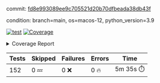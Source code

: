commit: [fd8e993089ee9c705521d20b70dfbeada38db43f](https://github.com/rcmdnk/homebrew-file/tree/fd8e993089ee9c705521d20b70dfbeada38db43f)

condition: branch=main, os=macos-12, python_version=3.9

[![test](https://github.com/rcmdnk/homebrew-file/actions/workflows/test.yml/badge.svg)](https://github.com/rcmdnk/homebrew-file/actions/runs/6927042555)
<a href="https://github.com/rcmdnk/homebrew-file/blob/fd8e993089ee9c705521d20b70dfbeada38db43f/README.md"><img alt="Coverage" src="https://img.shields.io/badge/Coverage-54%25-orange.svg" /></a><details><summary>Coverage Report </summary><table><tr><th>File</th><th>Stmts</th><th>Miss</th><th>Cover</th><th>Missing</th></tr><tbody><tr><td colspan="5"><b>bin</b></td></tr><tr><td>&nbsp; &nbsp;<a href="https://github.com/rcmdnk/homebrew-file/blob/fd8e993089ee9c705521d20b70dfbeada38db43f/bin/brew-file">brew-file</a></td><td>1902</td><td>880</td><td>54%</td><td><a href="https://github.com/rcmdnk/homebrew-file/blob/fd8e993089ee9c705521d20b70dfbeada38db43f/bin/brew-file#L54-L69">54&ndash;69</a>, <a href="https://github.com/rcmdnk/homebrew-file/blob/fd8e993089ee9c705521d20b70dfbeada38db43f/bin/brew-file#L74-L76">74&ndash;76</a>, <a href="https://github.com/rcmdnk/homebrew-file/blob/fd8e993089ee9c705521d20b70dfbeada38db43f/bin/brew-file#L165">165</a>, <a href="https://github.com/rcmdnk/homebrew-file/blob/fd8e993089ee9c705521d20b70dfbeada38db43f/bin/brew-file#L169-L182">169&ndash;182</a>, <a href="https://github.com/rcmdnk/homebrew-file/blob/fd8e993089ee9c705521d20b70dfbeada38db43f/bin/brew-file#L206">206</a>, <a href="https://github.com/rcmdnk/homebrew-file/blob/fd8e993089ee9c705521d20b70dfbeada38db43f/bin/brew-file#L299">299</a>, <a href="https://github.com/rcmdnk/homebrew-file/blob/fd8e993089ee9c705521d20b70dfbeada38db43f/bin/brew-file#L318">318</a>, <a href="https://github.com/rcmdnk/homebrew-file/blob/fd8e993089ee9c705521d20b70dfbeada38db43f/bin/brew-file#L392">392</a>, <a href="https://github.com/rcmdnk/homebrew-file/blob/fd8e993089ee9c705521d20b70dfbeada38db43f/bin/brew-file#L395-L398">395&ndash;398</a>, <a href="https://github.com/rcmdnk/homebrew-file/blob/fd8e993089ee9c705521d20b70dfbeada38db43f/bin/brew-file#L412-L417">412&ndash;417</a>, <a href="https://github.com/rcmdnk/homebrew-file/blob/fd8e993089ee9c705521d20b70dfbeada38db43f/bin/brew-file#L455-L460">455&ndash;460</a>, <a href="https://github.com/rcmdnk/homebrew-file/blob/fd8e993089ee9c705521d20b70dfbeada38db43f/bin/brew-file#L472">472</a>, <a href="https://github.com/rcmdnk/homebrew-file/blob/fd8e993089ee9c705521d20b70dfbeada38db43f/bin/brew-file#L475">475</a>, <a href="https://github.com/rcmdnk/homebrew-file/blob/fd8e993089ee9c705521d20b70dfbeada38db43f/bin/brew-file#L680">680</a>, <a href="https://github.com/rcmdnk/homebrew-file/blob/fd8e993089ee9c705521d20b70dfbeada38db43f/bin/brew-file#L682">682</a>, <a href="https://github.com/rcmdnk/homebrew-file/blob/fd8e993089ee9c705521d20b70dfbeada38db43f/bin/brew-file#L684">684</a>, <a href="https://github.com/rcmdnk/homebrew-file/blob/fd8e993089ee9c705521d20b70dfbeada38db43f/bin/brew-file#L701-L705">701&ndash;705</a>, <a href="https://github.com/rcmdnk/homebrew-file/blob/fd8e993089ee9c705521d20b70dfbeada38db43f/bin/brew-file#L718-L723">718&ndash;723</a>, <a href="https://github.com/rcmdnk/homebrew-file/blob/fd8e993089ee9c705521d20b70dfbeada38db43f/bin/brew-file#L733">733</a>, <a href="https://github.com/rcmdnk/homebrew-file/blob/fd8e993089ee9c705521d20b70dfbeada38db43f/bin/brew-file#L749">749</a>, <a href="https://github.com/rcmdnk/homebrew-file/blob/fd8e993089ee9c705521d20b70dfbeada38db43f/bin/brew-file#L753-L757">753&ndash;757</a>, <a href="https://github.com/rcmdnk/homebrew-file/blob/fd8e993089ee9c705521d20b70dfbeada38db43f/bin/brew-file#L775-L789">775&ndash;789</a>, <a href="https://github.com/rcmdnk/homebrew-file/blob/fd8e993089ee9c705521d20b70dfbeada38db43f/bin/brew-file#L882-L897">882&ndash;897</a>, <a href="https://github.com/rcmdnk/homebrew-file/blob/fd8e993089ee9c705521d20b70dfbeada38db43f/bin/brew-file#L925">925</a>, <a href="https://github.com/rcmdnk/homebrew-file/blob/fd8e993089ee9c705521d20b70dfbeada38db43f/bin/brew-file#L936-L937">936&ndash;937</a>, <a href="https://github.com/rcmdnk/homebrew-file/blob/fd8e993089ee9c705521d20b70dfbeada38db43f/bin/brew-file#L945">945</a>, <a href="https://github.com/rcmdnk/homebrew-file/blob/fd8e993089ee9c705521d20b70dfbeada38db43f/bin/brew-file#L958-L963">958&ndash;963</a>, <a href="https://github.com/rcmdnk/homebrew-file/blob/fd8e993089ee9c705521d20b70dfbeada38db43f/bin/brew-file#L967-L969">967&ndash;969</a>, <a href="https://github.com/rcmdnk/homebrew-file/blob/fd8e993089ee9c705521d20b70dfbeada38db43f/bin/brew-file#L973-L976">973&ndash;976</a>, <a href="https://github.com/rcmdnk/homebrew-file/blob/fd8e993089ee9c705521d20b70dfbeada38db43f/bin/brew-file#L1069-L1071">1069&ndash;1071</a>, <a href="https://github.com/rcmdnk/homebrew-file/blob/fd8e993089ee9c705521d20b70dfbeada38db43f/bin/brew-file#L1074">1074</a>, <a href="https://github.com/rcmdnk/homebrew-file/blob/fd8e993089ee9c705521d20b70dfbeada38db43f/bin/brew-file#L1080">1080</a>, <a href="https://github.com/rcmdnk/homebrew-file/blob/fd8e993089ee9c705521d20b70dfbeada38db43f/bin/brew-file#L1100-L1103">1100&ndash;1103</a>, <a href="https://github.com/rcmdnk/homebrew-file/blob/fd8e993089ee9c705521d20b70dfbeada38db43f/bin/brew-file#L1165">1165</a>, <a href="https://github.com/rcmdnk/homebrew-file/blob/fd8e993089ee9c705521d20b70dfbeada38db43f/bin/brew-file#L1194">1194</a>, <a href="https://github.com/rcmdnk/homebrew-file/blob/fd8e993089ee9c705521d20b70dfbeada38db43f/bin/brew-file#L1227">1227</a>, <a href="https://github.com/rcmdnk/homebrew-file/blob/fd8e993089ee9c705521d20b70dfbeada38db43f/bin/brew-file#L1230">1230</a>, <a href="https://github.com/rcmdnk/homebrew-file/blob/fd8e993089ee9c705521d20b70dfbeada38db43f/bin/brew-file#L1242">1242</a>, <a href="https://github.com/rcmdnk/homebrew-file/blob/fd8e993089ee9c705521d20b70dfbeada38db43f/bin/brew-file#L1244">1244</a>, <a href="https://github.com/rcmdnk/homebrew-file/blob/fd8e993089ee9c705521d20b70dfbeada38db43f/bin/brew-file#L1275">1275</a>, <a href="https://github.com/rcmdnk/homebrew-file/blob/fd8e993089ee9c705521d20b70dfbeada38db43f/bin/brew-file#L1279">1279</a>, <a href="https://github.com/rcmdnk/homebrew-file/blob/fd8e993089ee9c705521d20b70dfbeada38db43f/bin/brew-file#L1283-L1286">1283&ndash;1286</a>, <a href="https://github.com/rcmdnk/homebrew-file/blob/fd8e993089ee9c705521d20b70dfbeada38db43f/bin/brew-file#L1288-L1291">1288&ndash;1291</a>, <a href="https://github.com/rcmdnk/homebrew-file/blob/fd8e993089ee9c705521d20b70dfbeada38db43f/bin/brew-file#L1320-L1334">1320&ndash;1334</a>, <a href="https://github.com/rcmdnk/homebrew-file/blob/fd8e993089ee9c705521d20b70dfbeada38db43f/bin/brew-file#L1339-L1342">1339&ndash;1342</a>, <a href="https://github.com/rcmdnk/homebrew-file/blob/fd8e993089ee9c705521d20b70dfbeada38db43f/bin/brew-file#L1345-L1351">1345&ndash;1351</a>, <a href="https://github.com/rcmdnk/homebrew-file/blob/fd8e993089ee9c705521d20b70dfbeada38db43f/bin/brew-file#L1356">1356</a>, <a href="https://github.com/rcmdnk/homebrew-file/blob/fd8e993089ee9c705521d20b70dfbeada38db43f/bin/brew-file#L1364">1364</a>, <a href="https://github.com/rcmdnk/homebrew-file/blob/fd8e993089ee9c705521d20b70dfbeada38db43f/bin/brew-file#L1370-L1375">1370&ndash;1375</a>, <a href="https://github.com/rcmdnk/homebrew-file/blob/fd8e993089ee9c705521d20b70dfbeada38db43f/bin/brew-file#L1386-L1408">1386&ndash;1408</a>, <a href="https://github.com/rcmdnk/homebrew-file/blob/fd8e993089ee9c705521d20b70dfbeada38db43f/bin/brew-file#L1436">1436</a>, <a href="https://github.com/rcmdnk/homebrew-file/blob/fd8e993089ee9c705521d20b70dfbeada38db43f/bin/brew-file#L1452-L1459">1452&ndash;1459</a>, <a href="https://github.com/rcmdnk/homebrew-file/blob/fd8e993089ee9c705521d20b70dfbeada38db43f/bin/brew-file#L1464-L1480">1464&ndash;1480</a>, <a href="https://github.com/rcmdnk/homebrew-file/blob/fd8e993089ee9c705521d20b70dfbeada38db43f/bin/brew-file#L1485-L1489">1485&ndash;1489</a>, <a href="https://github.com/rcmdnk/homebrew-file/blob/fd8e993089ee9c705521d20b70dfbeada38db43f/bin/brew-file#L1503-L1550">1503&ndash;1550</a>, <a href="https://github.com/rcmdnk/homebrew-file/blob/fd8e993089ee9c705521d20b70dfbeada38db43f/bin/brew-file#L1553-L1584">1553&ndash;1584</a>, <a href="https://github.com/rcmdnk/homebrew-file/blob/fd8e993089ee9c705521d20b70dfbeada38db43f/bin/brew-file#L1589-L1623">1589&ndash;1623</a>, <a href="https://github.com/rcmdnk/homebrew-file/blob/fd8e993089ee9c705521d20b70dfbeada38db43f/bin/brew-file#L1628-L1709">1628&ndash;1709</a>, <a href="https://github.com/rcmdnk/homebrew-file/blob/fd8e993089ee9c705521d20b70dfbeada38db43f/bin/brew-file#L1712-L1721">1712&ndash;1721</a>, <a href="https://github.com/rcmdnk/homebrew-file/blob/fd8e993089ee9c705521d20b70dfbeada38db43f/bin/brew-file#L1734">1734</a>, <a href="https://github.com/rcmdnk/homebrew-file/blob/fd8e993089ee9c705521d20b70dfbeada38db43f/bin/brew-file#L1739">1739</a>, <a href="https://github.com/rcmdnk/homebrew-file/blob/fd8e993089ee9c705521d20b70dfbeada38db43f/bin/brew-file#L1744-L1783">1744&ndash;1783</a>, <a href="https://github.com/rcmdnk/homebrew-file/blob/fd8e993089ee9c705521d20b70dfbeada38db43f/bin/brew-file#L1787-L1896">1787&ndash;1896</a>, <a href="https://github.com/rcmdnk/homebrew-file/blob/fd8e993089ee9c705521d20b70dfbeada38db43f/bin/brew-file#L1906-L1918">1906&ndash;1918</a>, <a href="https://github.com/rcmdnk/homebrew-file/blob/fd8e993089ee9c705521d20b70dfbeada38db43f/bin/brew-file#L1922">1922</a>, <a href="https://github.com/rcmdnk/homebrew-file/blob/fd8e993089ee9c705521d20b70dfbeada38db43f/bin/brew-file#L1931-L2011">1931&ndash;2011</a>, <a href="https://github.com/rcmdnk/homebrew-file/blob/fd8e993089ee9c705521d20b70dfbeada38db43f/bin/brew-file#L2019-L2064">2019&ndash;2064</a>, <a href="https://github.com/rcmdnk/homebrew-file/blob/fd8e993089ee9c705521d20b70dfbeada38db43f/bin/brew-file#L2067-L2074">2067&ndash;2074</a>, <a href="https://github.com/rcmdnk/homebrew-file/blob/fd8e993089ee9c705521d20b70dfbeada38db43f/bin/brew-file#L2078-L2079">2078&ndash;2079</a>, <a href="https://github.com/rcmdnk/homebrew-file/blob/fd8e993089ee9c705521d20b70dfbeada38db43f/bin/brew-file#L2084-L2128">2084&ndash;2128</a>, <a href="https://github.com/rcmdnk/homebrew-file/blob/fd8e993089ee9c705521d20b70dfbeada38db43f/bin/brew-file#L2137-L2173">2137&ndash;2173</a>, <a href="https://github.com/rcmdnk/homebrew-file/blob/fd8e993089ee9c705521d20b70dfbeada38db43f/bin/brew-file#L2176-L2182">2176&ndash;2182</a>, <a href="https://github.com/rcmdnk/homebrew-file/blob/fd8e993089ee9c705521d20b70dfbeada38db43f/bin/brew-file#L2186-L2194">2186&ndash;2194</a>, <a href="https://github.com/rcmdnk/homebrew-file/blob/fd8e993089ee9c705521d20b70dfbeada38db43f/bin/brew-file#L2216-L2217">2216&ndash;2217</a>, <a href="https://github.com/rcmdnk/homebrew-file/blob/fd8e993089ee9c705521d20b70dfbeada38db43f/bin/brew-file#L2221">2221</a>, <a href="https://github.com/rcmdnk/homebrew-file/blob/fd8e993089ee9c705521d20b70dfbeada38db43f/bin/brew-file#L2232-L2233">2232&ndash;2233</a>, <a href="https://github.com/rcmdnk/homebrew-file/blob/fd8e993089ee9c705521d20b70dfbeada38db43f/bin/brew-file#L2243-L2412">2243&ndash;2412</a>, <a href="https://github.com/rcmdnk/homebrew-file/blob/fd8e993089ee9c705521d20b70dfbeada38db43f/bin/brew-file#L2418-L2573">2418&ndash;2573</a>, <a href="https://github.com/rcmdnk/homebrew-file/blob/fd8e993089ee9c705521d20b70dfbeada38db43f/bin/brew-file#L2601">2601</a>, <a href="https://github.com/rcmdnk/homebrew-file/blob/fd8e993089ee9c705521d20b70dfbeada38db43f/bin/brew-file#L2626">2626</a>, <a href="https://github.com/rcmdnk/homebrew-file/blob/fd8e993089ee9c705521d20b70dfbeada38db43f/bin/brew-file#L2703">2703</a>, <a href="https://github.com/rcmdnk/homebrew-file/blob/fd8e993089ee9c705521d20b70dfbeada38db43f/bin/brew-file#L2708-L2719">2708&ndash;2719</a>, <a href="https://github.com/rcmdnk/homebrew-file/blob/fd8e993089ee9c705521d20b70dfbeada38db43f/bin/brew-file#L2730">2730</a>, <a href="https://github.com/rcmdnk/homebrew-file/blob/fd8e993089ee9c705521d20b70dfbeada38db43f/bin/brew-file#L2743-L2751">2743&ndash;2751</a>, <a href="https://github.com/rcmdnk/homebrew-file/blob/fd8e993089ee9c705521d20b70dfbeada38db43f/bin/brew-file#L2768">2768</a>, <a href="https://github.com/rcmdnk/homebrew-file/blob/fd8e993089ee9c705521d20b70dfbeada38db43f/bin/brew-file#L2774">2774</a>, <a href="https://github.com/rcmdnk/homebrew-file/blob/fd8e993089ee9c705521d20b70dfbeada38db43f/bin/brew-file#L2778-L2789">2778&ndash;2789</a>, <a href="https://github.com/rcmdnk/homebrew-file/blob/fd8e993089ee9c705521d20b70dfbeada38db43f/bin/brew-file#L2802">2802</a>, <a href="https://github.com/rcmdnk/homebrew-file/blob/fd8e993089ee9c705521d20b70dfbeada38db43f/bin/brew-file#L2814">2814</a>, <a href="https://github.com/rcmdnk/homebrew-file/blob/fd8e993089ee9c705521d20b70dfbeada38db43f/bin/brew-file#L2816-L2820">2816&ndash;2820</a>, <a href="https://github.com/rcmdnk/homebrew-file/blob/fd8e993089ee9c705521d20b70dfbeada38db43f/bin/brew-file#L2824-L2827">2824&ndash;2827</a>, <a href="https://github.com/rcmdnk/homebrew-file/blob/fd8e993089ee9c705521d20b70dfbeada38db43f/bin/brew-file#L2830-L2833">2830&ndash;2833</a>, <a href="https://github.com/rcmdnk/homebrew-file/blob/fd8e993089ee9c705521d20b70dfbeada38db43f/bin/brew-file#L2836-L2844">2836&ndash;2844</a>, <a href="https://github.com/rcmdnk/homebrew-file/blob/fd8e993089ee9c705521d20b70dfbeada38db43f/bin/brew-file#L2873-L2880">2873&ndash;2880</a>, <a href="https://github.com/rcmdnk/homebrew-file/blob/fd8e993089ee9c705521d20b70dfbeada38db43f/bin/brew-file#L2891-L2898">2891&ndash;2898</a>, <a href="https://github.com/rcmdnk/homebrew-file/blob/fd8e993089ee9c705521d20b70dfbeada38db43f/bin/brew-file#L2979-L2981">2979&ndash;2981</a>, <a href="https://github.com/rcmdnk/homebrew-file/blob/fd8e993089ee9c705521d20b70dfbeada38db43f/bin/brew-file#L3002">3002</a>, <a href="https://github.com/rcmdnk/homebrew-file/blob/fd8e993089ee9c705521d20b70dfbeada38db43f/bin/brew-file#L3008">3008</a>, <a href="https://github.com/rcmdnk/homebrew-file/blob/fd8e993089ee9c705521d20b70dfbeada38db43f/bin/brew-file#L3019-L3631">3019&ndash;3631</a>, <a href="https://github.com/rcmdnk/homebrew-file/blob/fd8e993089ee9c705521d20b70dfbeada38db43f/bin/brew-file#L3635">3635</a></td></tr><tr><td><b>TOTAL</b></td><td><b>1902</b></td><td><b>880</b></td><td><b>54%</b></td><td>&nbsp;</td></tr></tbody></table></details>

| Tests | Skipped | Failures | Errors | Time |
| ----- | ------- | -------- | -------- | ------------------ |
| 152 | 0 :zzz: | 0 :x: | 0 :fire: | 5m 35s :stopwatch: |

